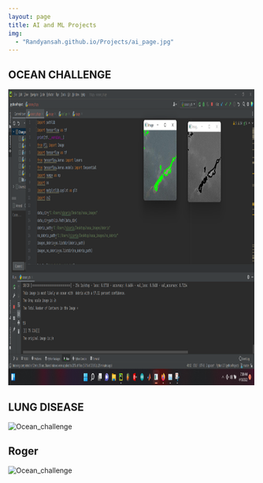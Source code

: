 ```yaml
---
layout: page
title: AI and ML Projects
img: 
  - "Randyansah.github.io/Projects/ai_page.jpg"
---
```


## OCEAN CHALLENGE

<img src="Projects/ocean_challenge3.png" alt="Ocean_challenge" width="500" height="600">

## LUNG DISEASE
<img src=".png" alt="Ocean_challenge" width="500" height="600">

## Roger

<img src=".png" alt="Ocean_challenge" width="500" height="600">

